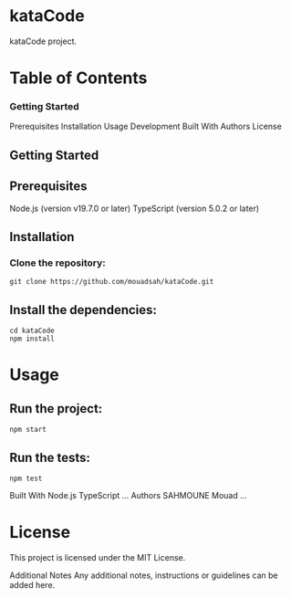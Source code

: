 # kataCode
kataCode project.

# Table of Contents
### Getting Started
Prerequisites
Installation
Usage
Development
Built With
Authors
License

## Getting Started

## Prerequisites
Node.js (version v19.7.0 or later)
TypeScript (version 5.0.2 or later)

## Installation
### Clone the repository:

```
git clone https://github.com/mouadsah/kataCode.git
```

## Install the dependencies:
```
cd kataCode
npm install
```

# Usage

## Run the project:

```
npm start
```

## Run the tests:

```
npm test
```

Built With
Node.js
TypeScript
...
Authors
SAHMOUNE Mouad
...

# License
This project is licensed under the MIT License.

Additional Notes
Any additional notes, instructions or guidelines can be added here.